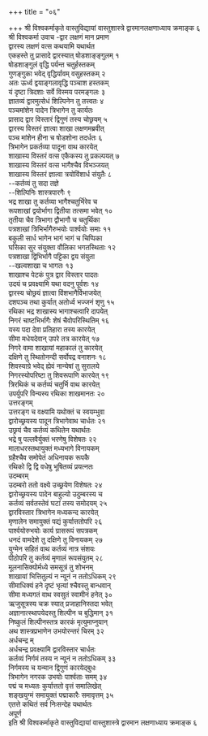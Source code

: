 +++
title = "०६"

+++
श्री विश्वकर्माकृते वास्तुविद्यायां वास्तुशास्त्रे द्वारमानलक्षणाध्याय
क्रमाङ्क ६  
श्री विश्वकर्मा उवाच -द्वार लक्षणं मान प्रमाण  
द्वारस्य लक्षणं वत्स कथयामि यथार्थत  
एकहस्ते तु प्रासादे द्वारस्यात् षोडशाङ्ङ्गुलम् १  
षोडशाङ्गुलं वृद्धि पर्यन्त चतुर्हस्तकम्  
गुणङ्गुका भवेद् वृद्धिर्यावम् वसुहस्तकम् २  
अतः ऊर्ध्व द्वयाङ्गलावृद्धि पञ्चाश हस्तकम्  
यं दृष्टा त्रिदशाः सर्वे विस्मय परमङ्गलः ३  
ज्ञातव्यं द्वारमुत्सेधं शिल्पिनेन तु तत्त्वतः ४  
पञ्चमांशेन पादेन त्रिभागेन तु कार्यतः  
प्रासाद द्वार विस्तारं द्विगुणं तस्य चोछ्रयम् ५  
द्वारस्य विस्तरं ज्ञात्वा शाखा लक्षणमब्रवीत्  
पञ्च मांशेन हीना च षोडशोना तदर्धतः ६  
त्रिभागेन प्रकर्तव्या पादूना वाथ कारयेत्  
शाखास्य विस्तरं वत्स एकैकस्य तु प्रकल्पयत् ७  
शाखास्य विस्तरं वत्स भागैश्चैव विभञ्जयत्  
शाखास्य विस्तरं ज्ञात्वा त्रयोविंशार्ध संयुतैः ८  
\--कर्तव्यं तु सदा तज्ञे  
\--शिल्पिनिः शास्त्रपारगैः ९  
भद्र शाखा तु कर्तव्या भागैश्चतुर्भिरेव च  
रूपशाखां द्वयोर्भागा द्वितीया तत्समा भवेत् १०  
तृतीया चैव त्रिभागा द्वौभागौ च चतुर्थिका  
पत्रशाखां त्रिभिर्भागैरुभयोः पार्श्वयोः समाः ११  
बकुली सार्ध भागेन भागं भागं च चिप्पिका  
घसिका सुर संयुक्ता वौलिका भगतस्थिताः १२  
पत्रशाखा द्विभिर्भागै पट्टिका द्वय संयुता  
\--खल्वशाखा च भागतः १३  
शाखाश्च पेटकं पुत्र द्वार विस्तार पादतः  
उदयं च प्रवक्ष्यामि यथा वदनु पूर्वशः १४  
द्वारस्य चोछ्रयं ज्ञात्वा विंशभागैर्विभाजयेत्  
दशपञ्च तथा कुर्यात् अतोर्ध्व भज्जनं शृणु १५  
रथिका भद्र शाखास्य भागाश्चत्वारि दापयेत्  
निगरं चाष्टभिर्भागैः शेषं चैवोपरिस्थितिम् १६  
यस्य पदा देवा प्रतिहारा तस्य कारयेत्  
सीमा मधेयदेवान् उपरे तत्र कारयेत् १७  
निगरे वामा शाखायां महाकालं तु कारयेत्  
दक्षिणे तु स्थितोनन्दी सर्वोपद्र वनाशनः १८  
शिवस्याग्रे भवेद् ह्येवं नान्येषां तु सुरालये  
निगरस्योपरिष्टा तु शिवरूपाणि कारयेत् १९  
त्रिरथिकं च कर्तव्यं चतुर्भि वाथ कारयेत्  
उपर्युपरि विन्यस्य रथिका शाखमानतः २०  
उत्तरङ्गम्  
उत्तरङ्ग च वक्ष्यामि यथोक्तं च स्वयम्भुवा  
द्वारोच्छ्रयस्य पादून त्रिभागेवाथ चार्धतः २१  
उछ्रयं चैव कर्तव्यं कथितेन यथार्थतः  
भद्रे षु पल्लवैर्युक्तं भरणेषु विशेषतः २२  
मालाधरस्तथायुक्तं मध्यभागे विनायकम्  
ग्रहैश्चैव समोपेतं अधिनायक रूपकै  
रथिको द्वि द्वि वधेषु भूषितव्यं प्रयत्नतः  
उदम्बरम्  
उदम्बरो ततो वक्ष्ये उच्छ्रयेण विशेषतः २४  
द्वारोच्छ्रयस्य पादेन बाहुल्यो उदुम्बरस्य च  
कर्तव्यं सर्वतस्तेवं घटां तस्य समोदयम् २५  
द्वारविस्तार त्रिभागेन मध्यकन्द कारयेत्  
मृणालेन समायुक्तं पद्यं कुर्यात्ततोपरि २६  
पार्श्वयोरुभयोः कार्य ग्रासरूपं सपत्रकम्  
धनदं वामदेशे तु दक्षिणे तु विनायकम् २७  
युग्मेन सहितं वाथ कर्तव्यं नात्र संशयः  
पीठोपरि तु कर्तव्यं मृणालं रूपसंयुतम् २८  
मूलनासिक्योर्मध्ये समसूत्रं तु शोभनम्  
शाखायां भित्तितुल्यं न न्यूनं न ततोऽधिकम् २९  
सीमाधिक्यं हने दृष्टं भृत्यां श्चैवस्तु बान्धवान्  
सीमा मध्यगतं वाथ स्वसुतं स्वामीनं हनेत् ३०  
ऋजुसूत्रस्य चक्र स्यात् प्रजाहानिस्तदा भवेत्  
अज्ञानात्स्थापयेदस्तु शिल्पीन च बुद्धिमान् ३१  
निष्कुलं शिल्पीनस्तत्र कारकं मृत्युमाप्नुयान्  
अथ शास्त्रप्रभाणेन उभयोरन्तरं चिरम् ३२  
अर्धचन्द्र म्  
अर्धचन्द्र प्रवक्ष्यामि द्वारविस्तार चार्धतः  
कर्तव्यं निर्गमं तस्य न न्यूनं न ततोऽधिकम् ३३  
निर्गमस्य च यन्मान द्विगुणं कारयेद्बुधः  
त्रिभागेन नगरक उभयोः पार्श्वताः समम् ३४  
पद्मं च मध्यतः कुर्यात्ततो वृत्तं समालिखेत्  
शङ्खयुग्मं समायुक्तं पद्माकारैः समावृत्तम् ३५  
एतत्ते कथितं सर्व निःसन्देह यथार्थतः  
अपूर्ण  
इति श्री विश्वकर्माकृते वास्तुविद्यायां वास्तुशास्त्रे द्वारमान
लक्षणाध्याय क्रमाङ्क ६  

